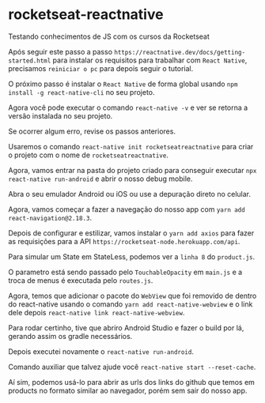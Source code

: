 # rocketseat-reactnative
Testando conhecimentos de JS com os cursos da Rocketseat

Após seguir este passo a passo `https://reactnative.dev/docs/getting-started.html` para instalar os requisitos para trabalhar com `React Native`, precisamos `reiniciar o pc` para depois seguir o tutorial.

O próximo passo é instalar o `React Native` de forma global usando `npm install -g react-native-cli` no seu projeto.

Agora você pode executar o comando `react-native -v` e ver se retorna a versão instalada no seu projeto.

Se ocorrer algum erro, revise os passos anteriores.

Usaremos o comando `react-native init rocketseatreactnative` para criar o projeto com o nome de `rocketseatreactnative`.

Agora, vamos entrar na pasta do projeto criado para conseguir executar `npx react-native run-android` e abrir o nosso debug mobile.

Abra o seu emulador Android ou iOS ou use a depuração direto no celular.

Agora, vamos começar a fazer a navegação do nosso app com `yarn add react-navigation@2.18.3`.

Depois de configurar e estilizar, vamos instalar o `yarn add axios` para fazer as requisições para a API `https://rocketseat-node.herokuapp.com/api`.

Para simular um State em StateLess, podemos ver a `linha 8` do `product.js`.

O parametro está sendo passado pelo `TouchableOpacity` em `main.js` e a troca de menus é executada pelo `routes.js`.

Agora, temos que adicionar o pacote do `WebView` que foi removido de dentro do react-native usando o comando `yarn add react-native-webview` e o link dele depois `react-native link react-native-webview`.

Para rodar certinho, tive que abriro Android Studio e fazer o build por lá, gerando assim os gradle necessários.

Depois executei novamente o `react-native run-android`.

Comando auxiliar que talvez ajude você `react-native start --reset-cache`.

Aí sim, podemos usá-lo para abrir as urls dos links do github que temos em products no formato similar ao navegador, porém sem sair do nosso app.